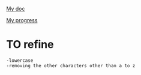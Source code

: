 [My doc](https://1drv.ms/w/c/cd979e2f8d75e2d9/Eakeh_r-x1hJp7hLGpXlgbYBFfbqNjrKIdsAFXz0E_5KLw?e=M7BGTd)

[My progress](https://1drv.ms/x/c/cd979e2f8d75e2d9/EX__1O8zjDtJq1ishFArsRIBHEeGyFLGYf364j_TlC8sgA?e=LywuQT)

# TO refine
	-lowercase
	-removing the other characters other than a to z
